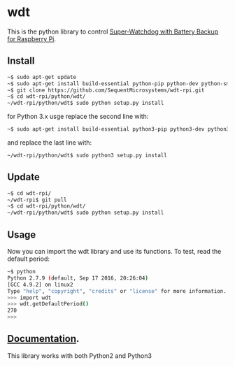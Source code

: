# wdt

This is the python library to control [Super-Watchdog with Battery Backup for Raspberry Pi](https://sequentmicrosystems.com/collections/all-io-cards/products/raspberry-pi-battery-backup).

## Install

```bash
~$ sudo apt-get update
~$ sudo apt-get install build-essential python-pip python-dev python-smbus
~$ git clone https://github.com/SequentMicrosystems/wdt-rpi.git
~$ cd wdt-rpi/python/wdt/
~/wdt-rpi/python/wdt$ sudo python setup.py install
```

for Python 3.x usge replace the second line with:
```bash
~$ sudo apt-get install build-essential python3-pip python3-dev python3-smbus
```
and replace the last line with:
```bash
~/wdt-rpi/python/wdt$ sudo python3 setup.py install
```

## Update

```bash
~$ cd wdt-rpi/
~/wdt-rpi$ git pull
~$ cd wdt-rpi/python/wdt/
~/wdt-rpi/python/wdt$ sudo python setup.py install
```

## Usage 

Now you can import the wdt library and use its functions. To test, read the default period:

```bash
~$ python
Python 2.7.9 (default, Sep 17 2016, 20:26:04)
[GCC 4.9.2] on linux2
Type "help", "copyright", "credits" or "license" for more information.
>>> import wdt
>>> wdt.getDefaultPeriod()
270
>>>
```
## [Documentation](https://github.com/SequentMicrosystems/wdt-rpi/blob/master/python/wdt/README.md). 

This library works with both Python2 and Python3
